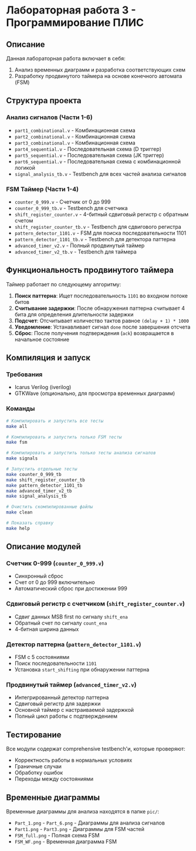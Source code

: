 # Лабораторная работа 3 - Программирование ПЛИС

## Описание

Данная лабораторная работа включает в себя:
1. Анализ временных диаграмм и разработка соответствующих схем
2. Разработку продвинутого таймера на основе конечного автомата (FSM)

## Структура проекта

### Анализ сигналов (Части 1-6)
- `part1_combinational.v` - Комбинационная схема
- `part2_combinational.v` - Комбинационная схема
- `part3_combinational.v` - Комбинационная схема
- `part4_sequential.v` - Последовательная схема (D триггер)
- `part5_sequential.v` - Последовательная схема (JK триггер)
- `part6_sequential.v` - Последовательная схема с комбинационной логикой
- `signal_analysis_tb.v` - Testbench для всех частей анализа сигналов

### FSM Таймер (Части 1-4)
- `counter_0_999.v` - Счетчик от 0 до 999
- `counter_0_999_tb.v` - Testbench для счетчика
- `shift_register_counter.v` - 4-битный сдвиговый регистр с обратным счетом
- `shift_register_counter_tb.v` - Testbench для сдвигового регистра
- `pattern_detector_1101.v` - FSM для поиска последовательности 1101
- `pattern_detector_1101_tb.v` - Testbench для детектора паттерна
- `advanced_timer_v2.v` - Полный продвинутый таймер
- `advanced_timer_v2_tb.v` - Testbench для таймера

## Функциональность продвинутого таймера

Таймер работает по следующему алгоритму:
1. **Поиск паттерна**: Ищет последовательность `1101` во входном потоке битов
2. **Считывание задержки**: После обнаружения паттерна считывает 4 бита для определения длительности задержки
3. **Подсчет**: Отсчитывает количество тактов равное `(delay + 1) * 1000`
4. **Уведомление**: Устанавливает сигнал `done` после завершения отсчета
5. **Сброс**: После получения подтверждения (`ack`) возвращается в начальное состояние

## Компиляция и запуск

### Требования
- Icarus Verilog (iverilog)
- GTKWave (опционально, для просмотра временных диаграмм)

### Команды

```bash
# Компилировать и запустить все тесты
make all

# Компилировать и запустить только FSM тесты
make fsm

# Компилировать и запустить только тесты анализа сигналов
make signals

# Запустить отдельные тесты
make counter_0_999_tb
make shift_register_counter_tb
make pattern_detector_1101_tb
make advanced_timer_v2_tb
make signal_analysis_tb

# Очистить скомпилированные файлы
make clean

# Показать справку
make help
```

## Описание модулей

### Счетчик 0-999 (`counter_0_999.v`)
- Синхронный сброс
- Счет от 0 до 999 включительно
- Автоматический сброс при достижении 999

### Сдвиговый регистр с счетчиком (`shift_register_counter.v`)
- Сдвиг данных MSB first по сигналу `shift_ena`
- Обратный счет по сигналу `count_ena`
- 4-битная ширина данных

### Детектор паттерна (`pattern_detector_1101.v`)
- FSM с 5 состояниями
- Поиск последовательности `1101`
- Установка `start_shifting` при обнаружении паттерна

### Продвинутый таймер (`advanced_timer_v2.v`)
- Интегрированный детектор паттерна
- Сдвиговый регистр для задержки
- Основной таймер с настраиваемой задержкой
- Полный цикл работы с подтверждением

## Тестирование

Все модули содержат comprehensive testbench'и, которые проверяют:
- Корректность работы в нормальных условиях
- Граничные случаи
- Обработку ошибок
- Переходы между состояниями

## Временные диаграммы

Временные диаграммы для анализа находятся в папке `pic/`:
- `Part_1.png` - `Part_6.png` - Диаграммы для анализа сигналов
- `Part1.png` - `Part3.png` - Диаграммы для FSM частей
- `FSM_full.png` - Полная схема FSM
- `FSM_WF.png` - Временная диаграмма FSM
